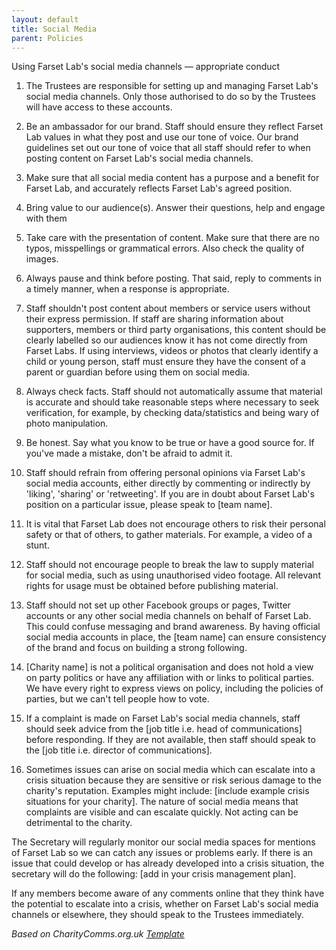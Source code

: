 ```yaml
---
layout: default
title: Social Media
parent: Policies
---
```


Using Farset Lab's social media channels — appropriate conduct

1. The Trustees are responsible for setting up and managing Farset Lab's social media channels. Only those authorised to do so by the Trustees will have access to these accounts.

2. Be an ambassador for our brand. Staff should ensure they reflect Farset Lab values in what they post and use our tone of voice. Our brand guidelines set out our tone of voice that all staff should refer to when posting content on Farset Lab's social media channels.

3. Make sure that all social media content has a purpose and a benefit for Farset Lab, and accurately reflects Farset Lab's agreed position.

4. Bring value to our audience(s). Answer their questions, help and engage with them

5. Take care with the presentation of content. Make sure that there are no typos, misspellings or grammatical errors. Also check the quality of images.

6. Always pause and think before posting. That said, reply to comments in a timely manner, when a response is appropriate.

7. Staff shouldn't post content about members or service users without their express permission. If staff are sharing information about supporters, members or third party organisations, this content should be clearly labelled so our audiences know it has not come directly from Farset Labs. If using interviews, videos or photos that clearly identify a child or young person, staff must ensure they have the consent of a parent or guardian before using them on social media.

8. Always check facts. Staff should not automatically assume that material is accurate and should take reasonable steps where necessary to seek verification, for example, by checking data/statistics and being wary of photo manipulation.

9. Be honest. Say what you know to be true or have a good source for. If you've made a mistake, don't be afraid to admit it.

10. Staff should refrain from offering personal opinions via Farset Lab's social media accounts, either directly by commenting or indirectly by 'liking', 'sharing' or 'retweeting'. If you are in doubt about Farset Lab's position on a particular issue, please speak to [team name].

11. It is vital that Farset Lab does not encourage others to risk their personal safety or that of others, to gather materials. For example, a video of a stunt. 

12. Staff should not encourage people to break the law to supply material for social media, such as using unauthorised video footage. All relevant rights for usage must be obtained before publishing material.

13. Staff should not set up other Facebook groups or pages, Twitter accounts or any other social media channels on behalf of Farset Lab. This could confuse messaging and brand awareness. By having official social media accounts in place, the [team name] can ensure consistency of the brand and focus on building a strong following.

14. [Charity name] is not a political organisation and does not hold a view on party politics or have any affiliation with or links to political parties. We have every right to express views on policy, including the policies of parties, but we can't tell people how to vote.

15. If a complaint is made on Farset Lab's social media channels, staff should seek advice from the [job title i.e. head of communications] before responding. If they are not available, then staff should speak to the [job title i.e. director of communications].

16. Sometimes issues can arise on social media which can escalate into a crisis situation because they are sensitive or risk serious damage to the charity's reputation. Examples might include: [include example crisis situations for your charity]. The nature of social media means that complaints are visible and can escalate quickly. Not acting can be detrimental to the charity. 

The Secretary will regularly monitor our social media spaces for mentions of Farset Lab so we can catch any issues or problems early. If there is an issue that could develop or has already developed into a crisis situation, the secretary will do the following: [add in your crisis management plan]. 

If any members become aware of any comments online that they think have the potential to escalate into a crisis, whether on Farset Lab's social media channels or elsewhere, they should speak to the Trustees immediately.

_Based on CharityComms.org.uk [Template](https://www.charitycomms.org.uk/social-media-policy-template)_
